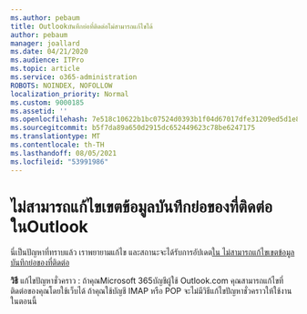 ```yaml
---
ms.author: pebaum
title: Outlookบันทึกย่อที่ติดต่อไม่สามารถแก้ไขได้
author: pebaum
manager: joallard
ms.date: 04/21/2020
ms.audience: ITPro
ms.topic: article
ms.service: o365-administration
ROBOTS: NOINDEX, NOFOLLOW
localization_priority: Normal
ms.custom: 9000185
ms.assetid: ''
ms.openlocfilehash: 7e518c10622b1bc07524d0393b1f04d67017dfe31209ed5d1e8283b7fc14917b
ms.sourcegitcommit: b5f7da89a650d2915dc652449623c78be6247175
ms.translationtype: MT
ms.contentlocale: th-TH
ms.lasthandoff: 08/05/2021
ms.locfileid: "53991986"
---
```

# <a name="cant-edit-the-notes-field-for-a-contact-in-outlook"></a>ไม่สามารถแก้ไขเขตข้อมูลบันทึกย่อของที่ติดต่อในOutlook
นี่เป็นปัญหาที่ทราบแล้ว เราพยายามแก้ไข และสถานะจะได้รับการอัปเดต[ใน ไม่สามารถแก้ไขเขตข้อมูลบันทึกย่อของที่ติดต่อ](https://support.office.com/article/fb8394ce-04ce-48b5-bae4-be46f77f10fe)

**วิธี** แก้ไขปัญหาชั่วคราว : ถ้าคุณMicrosoft 365บัญชีผู้ใช้ Outlook.com คุณสามารถแก้ไขที่ติดต่อของคุณโดยใช้เว็บได้ ถ้าคุณใช้บัญชี IMAP หรือ POP จะไม่มีวิธีแก้ไขปัญหาชั่วคราวให้ใช้งานในตอนนี้